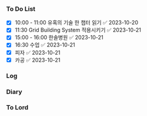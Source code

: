 ### To Do List
- [x] 10:00 - 11:00 유혹의 기술 한 챕터 읽기 ✅ 2023-10-20
- [x] 11:30  Grid Building System 적용시키기 ✅ 2023-10-21
- [x] 15:00 - 16:00 한솔병원 ✅ 2023-10-21
- [x] 16:30 수업 ✅ 2023-10-21
- [x] 피자 ✅ 2023-10-21
- [x] 카공 ✅ 2023-10-21
### Log

### Diary

### To Lord
